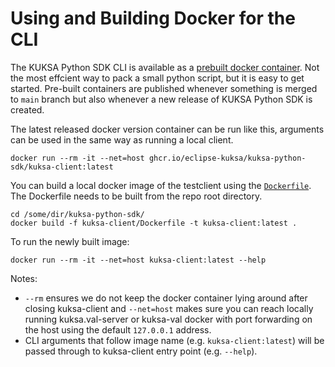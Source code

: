 # Using and Building Docker for the CLI

The KUKSA Python SDK CLI is available as a [prebuilt docker container](https://github.com/eclipse-kuksa/kuksa-python-sdk/pkgs/container/kuksa-python-sdk%2Fkuksa-client).
Not the most effcient way to pack a small python script, but it is easy to get started.
Pre-built containers are published whenever something is merged to `main` branch but also whenever a new release of KUKSA Python SDK is created.

The latest released docker version container can be run like this, arguments can be used in the same way as running a local client.

```console
docker run --rm -it --net=host ghcr.io/eclipse-kuksa/kuksa-python-sdk/kuksa-client:latest
```

You can build a local docker image of the testclient using the [`Dockerfile`](../kuksa-client/Dockerfile).
The Dockerfile needs to be built from the repo root directory.


```console
cd /some/dir/kuksa-python-sdk/
docker build -f kuksa-client/Dockerfile -t kuksa-client:latest .
```

To run the newly built image:

```console
docker run --rm -it --net=host kuksa-client:latest --help
```

Notes:
- `--rm` ensures we do not keep the docker container lying around after closing kuksa-client and `--net=host` makes sure you can reach locally running kuksa.val-server or kuksa-val docker with port forwarding on the host using the default `127.0.0.1` address.
- CLI arguments that follow image name (e.g. `kuksa-client:latest`) will be passed through to kuksa-client entry point (e.g. `--help`).
